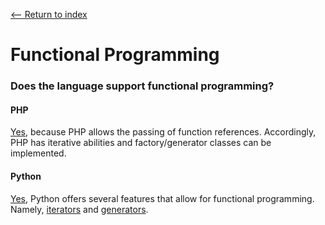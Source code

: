 [<-- Return to index](../README.md)
# Functional Programming

### Does the language support functional programming?
#### PHP
[Yes](http://www.phptherightway.com/pages/Functional-Programming.html), because PHP allows the passing of function references. Accordingly, PHP has iterative abilities and factory/generator classes can be implemented.
#### Python
[Yes](https://docs.python.org/3.6/howto/functional.html), Python offers several features that allow for functional programming. Namely, [iterators](https://docs.python.org/3.6/glossary.html#term-iterator) and [generators](https://docs.python.org/3.6/glossary.html#term-generator).
